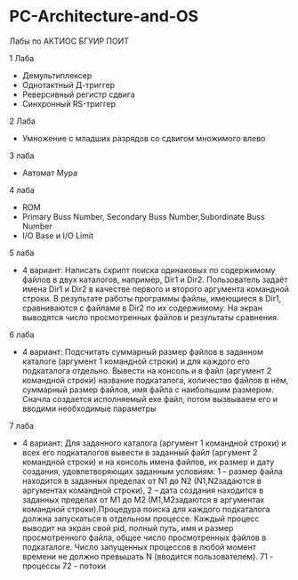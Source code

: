 # PC-Architecture-and-OS
Лабы по АКТИОС БГУИР ПОИТ

1 Лаба 
  - Демультиплексер
  - Однотактный Д-триггер
  - Реверсивный регистр сдвига
  - Синхронный RS-триггер

2 Лаба 
  - Умножение с младших разрядов со сдвигом множимого влево
    
3 лаба
  - Автомат Мура

4 лаба
  - ROM
  - Primary Buss Number, Secondary Buss Number,Subordinate Buss Number
  - I/O Base и I/O Limit

5 лаба
  - 4 вариант: Написать скрипт поиска одинаковых по содержимому файлов в двух каталогов, например, Dir1 и Dir2. Пользователь задаёт имена Dir1 и Dir2 в качестве первого и второго аргумента командной строки. В результате работы программы файлы, имеющиеся в Dir1, сравниваются с файлами в Dir2 по их содержимому. На экран выводятся число просмотренных файлов и результаты сравнения.

6 лаба
  - 4 вариант: Подсчитать суммарный размер файлов в заданном каталоге (аргумент 1 командной строки) и для каждого его подкаталога отдельно. Вывести на консоль и в файл (аргумент 2 командной строки) название подкаталога, количество файлов в нём, суммарный размер файлов, имя файла с наибольшим размером.
    Сначла создается исполняемый exe файл, потом вызвываем его и вводими необходимые параметры

7 лаба 
  - 4 вариант: Для заданного каталога  (аргумент 1 командной строки) и всех его подкаталогов вывести в заданный файл (аргумент 2 командной строки) и на консоль имена файлов, их размер и дату создания, удовлетворяющих заданным условиям: 1 – размер файла находится в заданных пределах от N1 до N2 (N1,N2задаются в аргументах командной строки), 2 – дата создания находится в заданных пределах от M1 до M2 (M1,M2задаются в аргументах командной строки).Процедура поиска для каждого подкаталога   должна запускаться в отдельном процессе. Каждый процесс выводит на экран свой pid, полный путь, имя и размер просмотренного файла, общее число просмотренных файлов в подкаталоге. Число запущенных процессов в любой момент времени не должно превышать N (вводится пользователем).
    71 - процессы
    72 - потоки    
